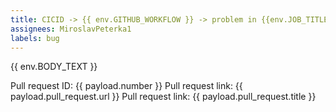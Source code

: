 ```yaml
---
title: CICID -> {{ env.GITHUB_WORKFLOW }} -> problem in {{env.JOB_TITLE}} (PR - {{ payload.pull_request.title }})
assignees: MiroslavPeterka1
labels: bug
---
```

{{ env.BODY_TEXT }}

Pull request ID: {{ payload.number }}
Pull request link: {{ payload.pull_request.url }}
Pull request link: {{ payload.pull_request.title }}